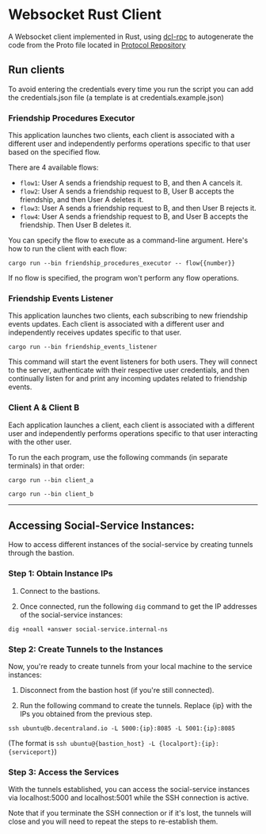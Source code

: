 # Websocket Rust Client

A Websocket client implemented in Rust, using [dcl-rpc](https://crates.io/crates/dcl-rpc) to autogenerate the code from the Proto file located in [Protocol Repository](https://github.com/decentraland/protocol/blob/main/proto/decentraland/social/friendships/friendships.proto)

## Run clients

To avoid entering the credentials every time you run the script you can add the credentials.json file (a template is at credentials.example.json)

### Friendship Procedures Executor

This application launches two clients, each client is associated with a different user and independently performs operations specific to that user based on the specified flow.

There are 4 available flows:

- `flow1`: User A sends a friendship request to B, and then A cancels it.
- `flow2`: User A sends a friendship request to B, User B accepts the friendship, and then User A deletes it.
- `flow3`: User A sends a friendship request to B, and then User B rejects it.
- `flow4`: User A sends a friendship request to B, and User B accepts the friendship. Then User B deletes it.

You can specify the flow to execute as a command-line argument. Here's how to run the client with each flow:

`cargo run --bin friendship_procedures_executor -- flow{{number}}`

If no flow is specified, the program won't perform any flow operations.

### Friendship Events Listener

This application launches two clients, each subscribing to new friendship events updates. Each client is associated with a different user and independently receives updates specific to that user.

`cargo run --bin friendship_events_listener`

This command will start the event listeners for both users. They will connect to the server, authenticate with their respective user credentials, and then continually listen for and print any incoming updates related to friendship events.

### Client A & Client B

Each application launches a client, each client is associated with a different user and independently performs operations specific to that user interacting with the other user.

To run the each program, use the following commands (in separate terminals) in that order:

`cargo run --bin client_a`

`cargo run --bin client_b`

---

## Accessing Social-Service Instances:

How to access different instances of the social-service by creating tunnels through the bastion.

### Step 1: Obtain Instance IPs

1. Connect to the bastions.

2. Once connected, run the following `dig` command to get the IP addresses of the social-service instances:

`dig +noall +answer social-service.internal-ns`

### Step 2: Create Tunnels to the Instances

Now, you're ready to create tunnels from your local machine to the service instances:

1. Disconnect from the bastion host (if you're still connected).

2. Run the following command to create the tunnels. Replace {ip} with the IPs you obtained from the previous step.

`ssh ubuntu@b.decentraland.io -L 5000:{ip}:8085 -L 5001:{ip}:8085`

(The format is `ssh ubuntu@{bastion_host} -L {localport}:{ip}:{serviceport}`)

### Step 3: Access the Services

With the tunnels established, you can access the social-service instances via localhost:5000 and localhost:5001 while the SSH connection is active.

Note that if you terminate the SSH connection or if it's lost, the tunnels will close and you will need to repeat the steps to re-establish them.
